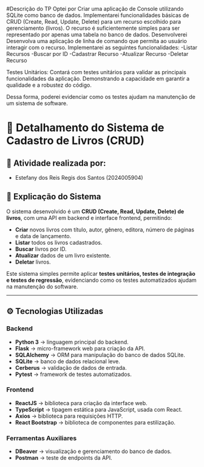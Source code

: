 #Descrição do TP
 Optei por Criar uma aplicação de Console utilizando SQLite como banco de dados. Implementarei funcionalidades básicas de CRUD (Create, Read, Update,
Delete) para um recurso escolhido para gerenciamento (livros). O recurso é suficientemente simples para ser representado por apenas uma tabela no banco de dados. Desenvolverei Desenvolva uma aplicação de linha de comando que permita ao usuário interagir com o recurso. Implementarei as seguintes funcionalidades:
-Listar Recursos 
-Buscar por ID
-Cadastrar Recurso
-Atualizar Recurso
-Deletar Recurso

Testes Unitários: Contará com testes unitários para validar as principais funcionalidades da aplicação. Demonstrando a capacidade em garantir a qualidade e a robustez do código.

Dessa forma, poderei evidenciar como os testes ajudam na manutenção de um sistema de software.

# 📌 Detalhamento do Sistema de Cadastro de Livros (CRUD)

## 👥 Atividade realizada por:
- Estefany dos Reis Regis dos Santos (2024005904)

## 📝 Explicação do Sistema
O sistema desenvolvido é um **CRUD (Create, Read, Update, Delete) de livros**, com uma API em backend e interface frontend, permitindo:  

- **Criar** novos livros com título, autor, gênero, editora, número de páginas e data de lançamento.  
- **Listar** todos os livros cadastrados.  
- **Buscar** livros por ID.  
- **Atualizar** dados de um livro existente.  
- **Deletar** livros.  

Este sistema simples permite aplicar **testes unitários, testes de integração e testes de regressão**, evidenciando como os testes automatizados ajudam na manutenção do software.  

---

## ⚙️ Tecnologias Utilizadas

### Backend
- **Python 3** → linguagem principal do backend.  
- **Flask** → micro-framework web para criação da API.  
- **SQLAlchemy** → ORM para manipulação do banco de dados SQLite.  
- **SQLite** → banco de dados relacional leve.  
- **Cerberus** → validação de dados de entrada.  
- **Pytest** → framework de testes automatizados.  

### Frontend
- **ReactJS** → biblioteca para criação da interface web.  
- **TypeScript** → tipagem estática para JavaScript, usada com React.  
- **Axios** → biblioteca para requisições HTTP.  
- **React Bootstrap** → biblioteca de componentes para estilização.  

### Ferramentas Auxiliares
- **DBeaver** → visualização e gerenciamento do banco de dados.  
- **Postman** → teste de endpoints da API.
